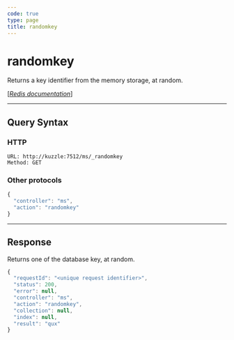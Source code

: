 ```yaml
---
code: true
type: page
title: randomkey
---
```


# randomkey



Returns a key identifier from the memory storage, at random.

[[_Redis documentation_]](https://redis.io/commands/randomkey)

---

## Query Syntax

### HTTP

```http
URL: http://kuzzle:7512/ms/_randomkey
Method: GET
```

### Other protocols

```js
{
  "controller": "ms",
  "action": "randomkey"
}
```

---

## Response

Returns one of the database key, at random.

```javascript
{
  "requestId": "<unique request identifier>",
  "status": 200,
  "error": null,
  "controller": "ms",
  "action": "randomkey",
  "collection": null,
  "index": null,
  "result": "qux"
}
```

